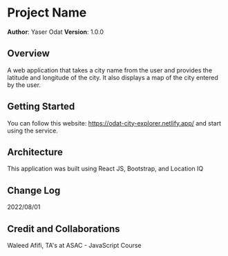 # Project Name

**Author**: Yaser Odat
**Version**: 1.0.0 

## Overview
A web application that takes a city name from the user and provides the latitude and longitude of the city. It also displays a map of the city entered by the user.

## Getting Started
You can follow this website: https://odat-city-explorer.netlify.app/ and start using the service.


## Architecture
This application was built using React JS, Bootstrap, and Location IQ

## Change Log

2022/08/01

## Credit and Collaborations
Waleed Afifi,
TA's at ASAC - JavaScript Course
